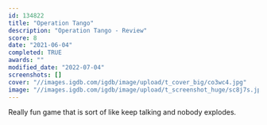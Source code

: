 ```yaml
---
id: 134822
title: "Operation Tango"
description: "Operation Tango - Review"
score: 8
date: "2021-06-04"
completed: TRUE
awards: ""
modified_date: "2022-07-04"
screenshots: []
cover: "//images.igdb.com/igdb/image/upload/t_cover_big/co3wc4.jpg"
image: "//images.igdb.com/igdb/image/upload/t_screenshot_huge/sc8j7s.jpg"
---
```

Really fun game that is sort of like keep talking and nobody explodes.